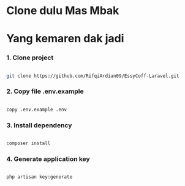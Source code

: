 # Clone dulu Mas Mbak

# Yang kemaren dak jadi

### 1. Clone project

```bash

git clone https://github.com/RifqiArdian09/EssyCoff-Laravel.git

```

### 2. Copy file .env.example

```bash

copy .env.example .env

```

### 3. Install dependency

```bash

composer install

```

### 4. Generate application key

```bash

php artisan key:generate

```

